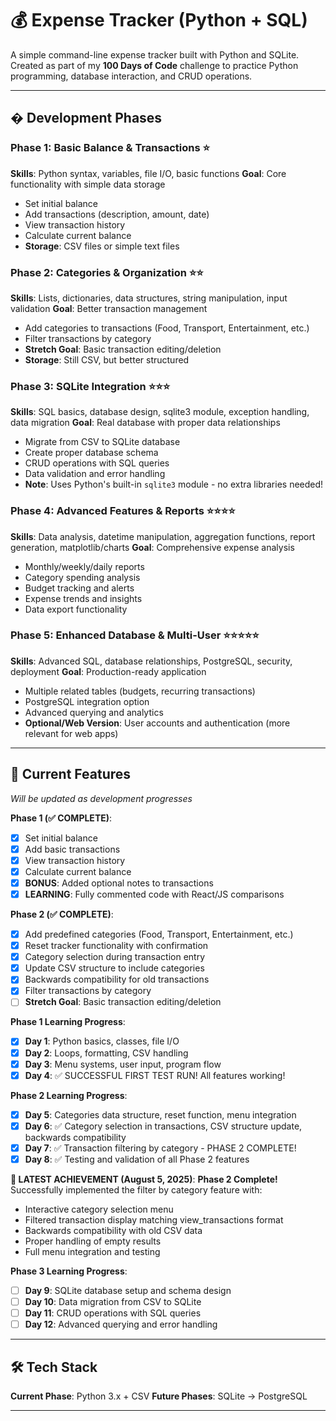 # 💰 Expense Tracker (Python + SQL)

A simple command-line expense tracker built with Python and SQLite.  
Created as part of my **100 Days of Code** challenge to practice Python programming, database interaction, and CRUD operations.

---

## � Development Phases

### Phase 1: Basic Balance & Transactions ⭐
**Skills**: Python syntax, variables, file I/O, basic functions
**Goal**: Core functionality with simple data storage
- Set initial balance
- Add transactions (description, amount, date)
- View transaction history
- Calculate current balance
- **Storage**: CSV files or simple text files

### Phase 2: Categories & Organization ⭐⭐
**Skills**: Lists, dictionaries, data structures, string manipulation, input validation
**Goal**: Better transaction management
- Add categories to transactions (Food, Transport, Entertainment, etc.)
- Filter transactions by category
- **Stretch Goal**: Basic transaction editing/deletion
- **Storage**: Still CSV, but better structured

### Phase 3: SQLite Integration ⭐⭐⭐
**Skills**: SQL basics, database design, sqlite3 module, exception handling, data migration
**Goal**: Real database with proper data relationships
- Migrate from CSV to SQLite database
- Create proper database schema
- CRUD operations with SQL queries
- Data validation and error handling
- **Note**: Uses Python's built-in `sqlite3` module - no extra libraries needed!

### Phase 4: Advanced Features & Reports ⭐⭐⭐⭐
**Skills**: Data analysis, datetime manipulation, aggregation functions, report generation, matplotlib/charts
**Goal**: Comprehensive expense analysis
- Monthly/weekly/daily reports
- Category spending analysis  
- Budget tracking and alerts
- Expense trends and insights
- Data export functionality

### Phase 5: Enhanced Database & Multi-User ⭐⭐⭐⭐⭐
**Skills**: Advanced SQL, database relationships, PostgreSQL, security, deployment
**Goal**: Production-ready application
- Multiple related tables (budgets, recurring transactions)
- PostgreSQL integration option
- Advanced querying and analytics
- **Optional/Web Version**: User accounts and authentication (more relevant for web apps)

---

## 📌 Current Features
*Will be updated as development progresses*

**Phase 1 (✅ COMPLETE)**:
- [x] Set initial balance
- [x] Add basic transactions
- [x] View transaction history
- [x] Calculate current balance
- [x] **BONUS**: Added optional notes to transactions
- [x] **LEARNING**: Fully commented code with React/JS comparisons

**Phase 2 (✅ COMPLETE)**:
- [x] Add predefined categories (Food, Transport, Entertainment, etc.)
- [x] Reset tracker functionality with confirmation
- [x] Category selection during transaction entry
- [x] Update CSV structure to include categories
- [x] Backwards compatibility for old transactions
- [x] Filter transactions by category
- [ ] **Stretch Goal**: Basic transaction editing/deletion

**Phase 1 Learning Progress**:
- [x] **Day 1**: Python basics, classes, file I/O
- [x] **Day 2**: Loops, formatting, CSV handling  
- [x] **Day 3**: Menu systems, user input, program flow
- [x] **Day 4**: ✅ SUCCESSFUL FIRST TEST RUN! All features working!

**Phase 2 Learning Progress**:
- [x] **Day 5**: Categories data structure, reset function, menu integration
- [x] **Day 6**: ✅ Category selection in transactions, CSV structure update, backwards compatibility
- [x] **Day 7**: ✅ Transaction filtering by category - PHASE 2 COMPLETE!
- [x] **Day 8**: ✅ Testing and validation of all Phase 2 features

**🎉 LATEST ACHIEVEMENT (August 5, 2025)**:
**Phase 2 Complete!** Successfully implemented the filter by category feature with:
- Interactive category selection menu
- Filtered transaction display matching view_transactions format
- Backwards compatibility with old CSV data
- Proper handling of empty results
- Full menu integration and testing

**Phase 3 Learning Progress**:
- [ ] **Day 9**: SQLite database setup and schema design
- [ ] **Day 10**: Data migration from CSV to SQLite
- [ ] **Day 11**: CRUD operations with SQL queries
- [ ] **Day 12**: Advanced querying and error handling

---

## 🛠️ Tech Stack

**Current Phase**: Python 3.x + CSV
**Future Phases**: SQLite → PostgreSQL

---